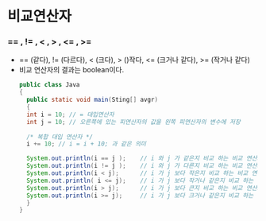 # 비교연산자
### == , != , < , > , <= , >=
* == (같다), != (다르다), < (크다), > ()작다, <= (크거나 같다), >= (작거나 같다)
* 비교 연산자의 결과는 boolean이다.
  ```java
  public class Java
  {
    public static void main(Sting[] avgr)
    {
    int i = 10; // = 대입연산자 
    int j = 10; // 오른쪽에 있는 피연산자의 값을 왼쪽 피연산자의 변수에 저장  
    
    /* 복합 대입 연산자 */
    i += 10; // i = i + 10; 과 같은 의미

    System.out.println(i == j );    // i 와 j 가 같은지 비교 하는 비교 연산자          
    System.out.println(i != j );    // i 와 j 가 다른지 비교 하는 비교 연산자  
    System.out.println(i < j);      // i 가 j 보다 작은지 비교 하는 비교 연산자
    System.out.println( i <= j);    // i 가 j 보다 작거나 같은지 비교 하는 비교 연산자
    System.out.println(i > j);      // i 가 j 보다 큰지 비교 하는 비교 연산자
    System.out.println(i >= j);     // i 가 j 보다 크거나 같은지 비교 하는 비교 연산자
    }
  }
  ```
